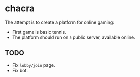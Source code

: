# chacra

The attempt is to create a platform for online gaming:
* First game is basic tennis.
* The platform should run on a public server, available online.

## TODO

* Fix `lobby/join` page.
* Fix bot.